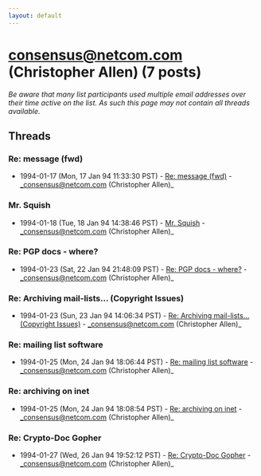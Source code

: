 ```yaml
---
layout: default
---
```


# consensus@netcom.com (Christopher Allen) (7 posts)

_Be aware that many list participants used multiple email addresses over their time active on the list. As such this page may not contain all threads available._

## Threads

### Re: message (fwd)
+ 1994-01-17 (Mon, 17 Jan 94 11:33:30 PST) - [Re: message (fwd)](/archive/1994/01/d28822637649a248621b4b61752695efc025f0808cf6ce08844441821dc07fa8) - _consensus@netcom.com (Christopher Allen)_

### Mr. Squish
+ 1994-01-18 (Tue, 18 Jan 94 14:38:46 PST) - [Mr. Squish](/archive/1994/01/fd012942326d76439e2bc1271deb91010cafb51b87165c86268165f0ad035a78) - _consensus@netcom.com (Christopher Allen)_

### Re: PGP docs - where?
+ 1994-01-23 (Sat, 22 Jan 94 21:48:09 PST) - [Re: PGP docs - where?](/archive/1994/01/2bc4c369ba194bd5aa93f62cacc29f7cf1e526664b5aa16ae9c28636e595a90a) - _consensus@netcom.com (Christopher Allen)_

### Re: Archiving mail-lists... (Copyright Issues)
+ 1994-01-23 (Sun, 23 Jan 94 14:06:34 PST) - [Re: Archiving mail-lists... (Copyright Issues)](/archive/1994/01/91e5a56db63ddbb76877a784e9d81ef92533bce3af8f6226c752630fa104c175) - _consensus@netcom.com (Christopher Allen)_

### Re: mailing list software
+ 1994-01-25 (Mon, 24 Jan 94 18:06:44 PST) - [Re: mailing list software](/archive/1994/01/f7ebdf62dd9bac888e9e21361754c47d4cafbdd4fe3a0fa7d81d34bd8f583693) - _consensus@netcom.com (Christopher Allen)_

### Re: archiving on inet
+ 1994-01-25 (Mon, 24 Jan 94 18:08:54 PST) - [Re: archiving on inet](/archive/1994/01/1d4933f731990b426ca85712bffa79c6590c37f5a5d15e05d658c58411caad79) - _consensus@netcom.com (Christopher Allen)_

### Re: Crypto-Doc Gopher
+ 1994-01-27 (Wed, 26 Jan 94 19:52:12 PST) - [Re: Crypto-Doc Gopher](/archive/1994/01/cf200c803cc052f6ea42e7bd90293b1c6a271ba5e1addbb4ae436bc4f853d70e) - _consensus@netcom.com (Christopher Allen)_

